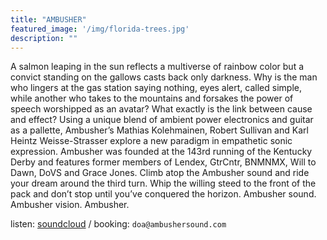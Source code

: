 ```yaml
---
title: "AMBUSHER"
featured_image: '/img/florida-trees.jpg'
description: ""
---
```



A salmon leaping in the sun reflects a multiverse of rainbow color but a convict standing on the gallows casts back only darkness. Why is the man who lingers at the gas station saying nothing, eyes alert, called simple, while another who takes to the mountains and forsakes the power of speech worshipped as an avatar?  What exactly is the link between cause and effect? Using a unique blend of ambient power electronics and guitar as a pallette, Ambusher’s Mathias Kolehmainen, Robert Sullivan and Karl Heintz Weisse-Strasser explore a new paradigm in empathetic sonic expression. Ambusher was founded at the 143rd running of the Kentucky Derby and features former members of Lendex, GtrCntr, BNMNMX, Will to Dawn, DoVS and Grace Jones. Climb atop the Ambusher sound and ride your dream around the third turn.  Whip the willing steed to the front of the pack and don’t stop until you’ve conquered the horizon. Ambusher sound. Ambusher vision. Ambusher. 


listen: [soundcloud](https://soundcloud.com/ambushersound) / booking: `doa@ambushersound.com`



